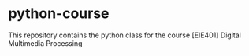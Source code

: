 # python-course
This repository contains the python class for the course [EIE401] Digital Multimedia Processing
